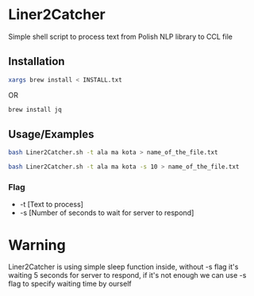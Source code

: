 # Liner2Catcher
Simple shell script to process text from Polish NLP library to CCL file

## Installation

```bash
xargs brew install < INSTALL.txt
```
OR
```bash
brew install jq
```
## Usage/Examples
```sh
bash Liner2Catcher.sh -t ala ma kota > name_of_the_file.txt
```
```sh
bash Liner2Catcher.sh -t ala ma kota -s 10 > name_of_the_file.txt
```

### Flag
* -t [Text to process]
* -s [Number of seconds to wait for server to respond]

# Warning

Liner2Catcher is using simple sleep function inside, without -s flag it's waiting 5 seconds for server to respond, if it's not enough we can use -s flag to specify waiting time by ourself
